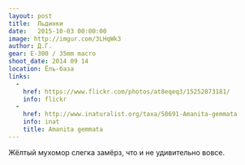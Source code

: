 ```yaml
---
layout: post
title:  Льдинки
date:   2015-10-03 00:00:00
image: http://imgur.com/3LHqWk3
author: Д.Г.
gear: E-300 / 35mm macro
shoot_date: 2014 09 14
location: Ёль-база
links:
  -
    href: https://www.flickr.com/photos/at8eqeq3/15252873181/
    info: flickr
  -
    href: http://www.inaturalist.org/taxa/58691-Amanita-gemmata
    info: inat
    title: Amanita gemmata
---
```


Жёлтый мухомор слегка замёрз, что и не удивительно вовсе.
